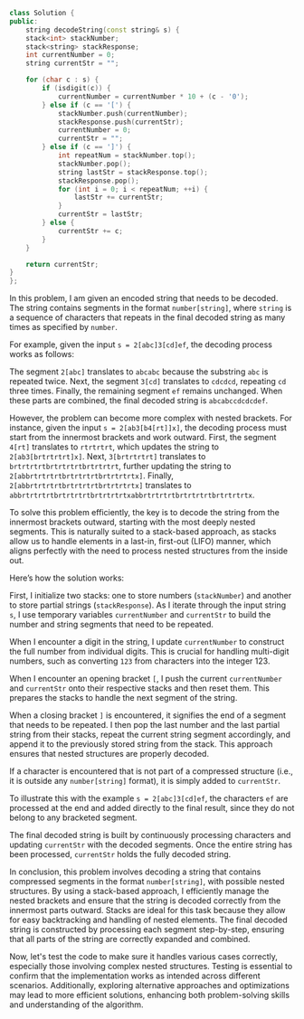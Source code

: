 ```cpp
class Solution {
public:
    string decodeString(const string& s) {
    stack<int> stackNumber;
    stack<string> stackResponse;
    int currentNumber = 0;
    string currentStr = "";

    for (char c : s) {
        if (isdigit(c)) {
            currentNumber = currentNumber * 10 + (c - '0');
        } else if (c == '[') {
            stackNumber.push(currentNumber);
            stackResponse.push(currentStr);
            currentNumber = 0;
            currentStr = "";
        } else if (c == ']') {
            int repeatNum = stackNumber.top();
            stackNumber.pop();
            string lastStr = stackResponse.top();
            stackResponse.pop();
            for (int i = 0; i < repeatNum; ++i) {
                lastStr += currentStr;
            }
            currentStr = lastStr;
        } else {
            currentStr += c;
        }
    }

    return currentStr;
}
};
```

In this problem, I am given an encoded string that needs to be decoded. The string contains segments in the format `number[string]`, where `string` is a sequence of characters that repeats in the final decoded string as many times as specified by `number`.

For example, given the input `s = 2[abc]3[cd]ef`, the decoding process works as follows:

The segment `2[abc]` translates to `abcabc` because the substring `abc` is repeated twice. Next, the segment `3[cd]` translates to `cdcdcd`, repeating `cd` three times. Finally, the remaining segment `ef` remains unchanged. When these parts are combined, the final decoded string is `abcabccdcdcdef`.

However, the problem can become more complex with nested brackets. For instance, given the input `s = 2[ab3[b4[rt]]x]`, the decoding process must start from the innermost brackets and work outward. First, the segment `4[rt]` translates to `rtrtrtrt`, which updates the string to `2[ab3[brtrtrtrt]x]`. Next, `3[brtrtrtrt]` translates to `brtrtrtrtbrtrtrtrtbrtrtrtrt`, further updating the string to `2[abbrtrtrtrtbrtrtrtrtbrtrtrtrtx]`. Finally, `2[abbrtrtrtrtbrtrtrtrtbrtrtrtrtx]` translates to `abbrtrtrtrtbrtrtrtrtbrtrtrtrtxabbrtrtrtrtbrtrtrtrtbrtrtrtrtx`.

To solve this problem efficiently, the key is to decode the string from the innermost brackets outward, starting with the most deeply nested segments. This is naturally suited to a stack-based approach, as stacks allow us to handle elements in a last-in, first-out (LIFO) manner, which aligns perfectly with the need to process nested structures from the inside out.

Here’s how the solution works:

First, I initialize two stacks: one to store numbers (`stackNumber`) and another to store partial strings (`stackResponse`). As I iterate through the input string `s`, I use temporary variables `currentNumber` and `currentStr` to build the number and string segments that need to be repeated.

When I encounter a digit in the string, I update `currentNumber` to construct the full number from individual digits. This is crucial for handling multi-digit numbers, such as converting `123` from characters into the integer 123.

When I encounter an opening bracket `[`, I push the current `currentNumber` and `currentStr` onto their respective stacks and then reset them. This prepares the stacks to handle the next segment of the string.

When a closing bracket `]` is encountered, it signifies the end of a segment that needs to be repeated. I then pop the last number and the last partial string from their stacks, repeat the current string segment accordingly, and append it to the previously stored string from the stack. This approach ensures that nested structures are properly decoded.

If a character is encountered that is not part of a compressed structure (i.e., it is outside any `number[string]` format), it is simply added to `currentStr`.

To illustrate this with the example `s = 2[abc]3[cd]ef`, the characters `ef` are processed at the end and added directly to the final result, since they do not belong to any bracketed segment.

The final decoded string is built by continuously processing characters and updating `currentStr` with the decoded segments. Once the entire string has been processed, `currentStr` holds the fully decoded string.

In conclusion, this problem involves decoding a string that contains compressed segments in the format `number[string]`, with possible nested structures. By using a stack-based approach, I efficiently manage the nested brackets and ensure that the string is decoded correctly from the innermost parts outward. Stacks are ideal for this task because they allow for easy backtracking and handling of nested elements. The final decoded string is constructed by processing each segment step-by-step, ensuring that all parts of the string are correctly expanded and combined.

Now, let's test the code to make sure it handles various cases correctly, especially those involving complex nested structures. Testing is essential to confirm that the implementation works as intended across different scenarios. Additionally, exploring alternative approaches and optimizations may lead to more efficient solutions, enhancing both problem-solving skills and understanding of the algorithm.